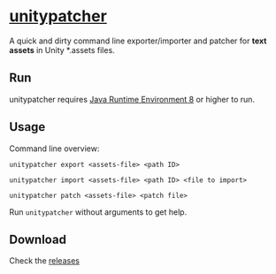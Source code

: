 # [unitypatcher](https://github.com/synogen/unitypatcher)
A quick and dirty command line exporter/importer and patcher for **text assets** in Unity *.assets files.

## Run

unitypatcher requires [Java Runtime Environment 8](http://www.oracle.com/technetwork/java/javase/downloads/jre8-downloads-2133155.html) or higher to run.

## Usage

Command line overview:

`unitypatcher export <assets-file> <path ID>`

`unitypatcher import <assets-file> <path ID> <file to import>`

`unitypatcher patch <assets-file> <patch file>`

Run `unitypatcher` without arguments to get help.

## Download

Check the [releases](https://github.com/synogen/unitypatcher/releases)
 